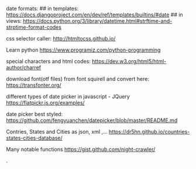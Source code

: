 date formats:
    ## in templates:
        https://docs.djangoproject.com/en/dev/ref/templates/builtins/#date
    ## in views:
        https://docs.python.org/3/library/datetime.html#strftime-and-strptime-format-codes
  
css selector caller:
    http://htmltocss.github.io/

Learn python 
    https://www.programiz.com/python-programming
  
special characters and html codes:
    https://dev.w3.org/html5/html-author/charref

download font(otf files) from font squirell and convert here:
    https://transfonter.org/

different types of date picker in javascript - JQuery
    https://flatpickr.js.org/examples/

date picker best styled:
    https://github.com/fengyuanchen/datepicker/blob/master/README.md

Contries, States and Cities as json, xml ,...
    https://dr5hn.github.io/countries-states-cities-database/

Many notable functions
    https://gist.github.com/night-crawler/


.
